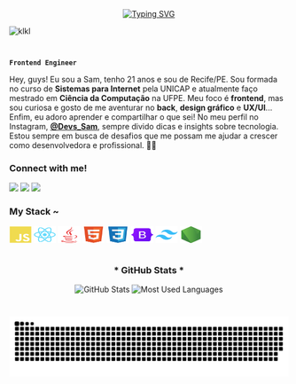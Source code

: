 <div align="center">
  <a href="https://git.io/typing-svg">
     <img src="https://readme-typing-svg.demolab.com?font=Fira+Code&pause=1000&width=435&lines=💜+Hey!+I'm+Samara Silvia.;Come+to+know+a+little+about+me+%CB%99%E1%B5%95%CB%99+&pause=1000&color=a694ff&width=435" alt="Typing SVG" />
  </a>
</div>

![klkl](https://github.com/user-attachments/assets/4968623c-5964-4db5-906c-9a92443744f7)

#

<img align="right" alt="" height="390px" src="https://github.com/user-attachments/assets/3ce92cd8-eee5-4d74-a245-81360458be50">

**`Frontend Engineer`**

<p align="align"> Hey, guys! Eu sou a Sam, tenho 21 anos e sou de Recife/PE. Sou formada no curso de <strong>Sistemas para Internet</strong> pela UNICAP e atualmente faço mestrado em <strong>Ciência da Computação</strong> na UFPE. Meu foco é <strong>frontend</strong>, mas sou curiosa e gosto de me aventurar no <strong>back</strong>, <strong>design gráfico</strong> e <strong>UX/UI</strong>... Enfim, eu adoro aprender e compartilhar o que sei! No meu perfil no Instagram, <a href="https://www.instagram.com/devs_sam/" target="_blank"><strong>@Devs_Sam</strong></a>, sempre divido dicas e insights sobre tecnologia. Estou sempre em busca de desafios que me possam me ajudar a crescer como desenvolvedora e profissional. 🚀✨</p>

<h3 align="left">Connect with me!</h3>
<div> 
  <a href="https://instagram.com/devs_sam" target="_blank"><img src="https://img.shields.io/badge/-Instagram-000?style=for-the-badge&logo=instagram&logoColor=FF00F6&color:FFF" target="_blank"></a>
  <a href = "mailto:samarasilvia.dev@gmail.com"><img src="https://img.shields.io/badge/-Email-000?style=for-the-badge&logo=microsoft-outlook&logoColor=FF00F6&color:FFF" target="_blank"></a>
  <a href="https://www.linkedin.com/in/samara-silvia-9a2a26231" target="_blank"><img src="https://img.shields.io/badge/-LinkedIn-000?style=for-the-badge&logo=linkedin&logoColor=FF00F6&color:FFF" target="_blank"></a> 
</div>

<h3 align="left">My Stack ~</h3>
<div align="left">
  <img align="center" alt="Samara-Js" height="30" width="40" src="https://raw.githubusercontent.com/devicons/devicon/master/icons/javascript/javascript-plain.svg">
  <img align="center" alt="Samara-React" height="30" width="40" src="https://raw.githubusercontent.com/devicons/devicon/master/icons/react/react-original.svg">
  <img align="center" alt="Samara-J" height="30" width="40" src="https://raw.githubusercontent.com/devicons/devicon/master/icons/java/java-plain.svg">
  <img align="center" alt="Samara-HTML" height="30" width="40" src="https://raw.githubusercontent.com/devicons/devicon/master/icons/html5/html5-original.svg">
  <img align="center" alt="Samara-CSS" height="30" width="40" src="https://raw.githubusercontent.com/devicons/devicon/master/icons/css3/css3-original.svg">
  <img align="center" alt="Samara-Bootstrap" height="30" width="40" src="https://raw.githubusercontent.com/devicons/devicon/master/icons/bootstrap/bootstrap-original.svg">
  <img align="center" alt="Samara-Tailwind" height="30" width="40" src="https://raw.githubusercontent.com/devicons/devicon/master/icons/tailwindcss/tailwindcss-original.svg">
  <img align="center" alt="Samara-Node" height="30" width="40" src="https://raw.githubusercontent.com/devicons/devicon/master/icons/nodejs/nodejs-original.svg">
</div>

#

<h3 align="center">* GitHub Stats *</h3>
  <p align="center" >
    <img 
      alt="GitHub Stats" 
      height="140"
      src="https://github-readme-stats-git-masterrstaa-rickstaa.vercel.app/api?username=samarasilvia81&hide_title=true&show_icons=true&include_all_commits=false&count_private=true&line_height=25&hide=issues&bg_color=000&title_color=8c52ff&text_color=FFF&border_radius=3&border_color=a694ff&icon_color=FF00F6&theme=jolly" 
    />
    <img 
      alt="Most Used Languages" 
      height="140" 
      src="https://github-readme-stats-git-masterrstaa-rickstaa.vercel.app/api/top-langs/?username=mari4souza&line_height=10&card_width=290&layout=compact&hide_title=false&count_private=true&langs_count=4&show_icons=true&title_color=8c52ff&hide=html,scss,less&bg_color=000&text_color=8B8B8B&border_radius=3&border_color=a694ff&count_private=true" 
    />
  </p>

#

<picture align="center">
  <source media="(prefers-color-scheme: dark)" srcset="https://raw.githubusercontent.com/mari4souza/mari4souza/output/github-contribution-grid-snake-dark.svg">
  <source media="(prefers-color-scheme: light)" srcset="https://raw.githubusercontent.com/mari4souza/mari4souza/output/github-contribution-grid-snake-dark.svg">
  <img align="center" alt="github contribution grid snake animation" src="https://raw.githubusercontent.com/mari4souza/mari4souza/output/github-contribution-grid-snake.svg">
</picture>
